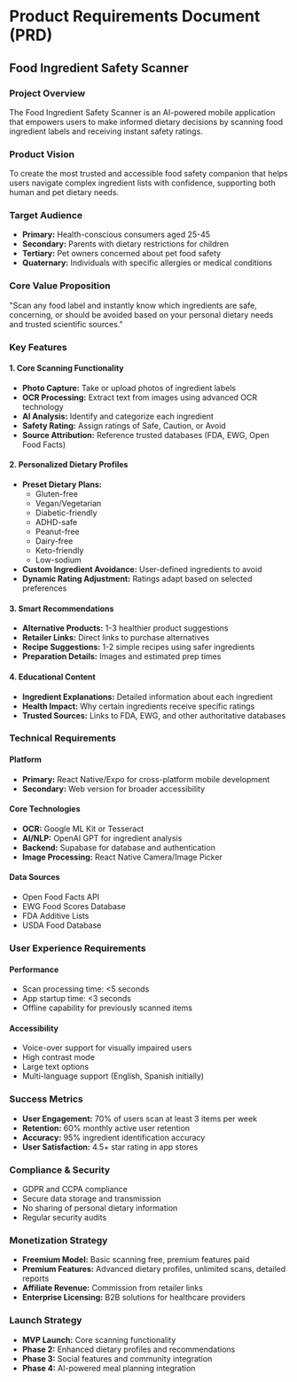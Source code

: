 # Product Requirements Document (PRD)
## Food Ingredient Safety Scanner

### **Project Overview**
The Food Ingredient Safety Scanner is an AI-powered mobile application that empowers users to make informed dietary decisions by scanning food ingredient labels and receiving instant safety ratings.

### **Product Vision**
To create the most trusted and accessible food safety companion that helps users navigate complex ingredient lists with confidence, supporting both human and pet dietary needs.

### **Target Audience**
- **Primary:** Health-conscious consumers aged 25-45
- **Secondary:** Parents with dietary restrictions for children
- **Tertiary:** Pet owners concerned about pet food safety
- **Quaternary:** Individuals with specific allergies or medical conditions

### **Core Value Proposition**
"Scan any food label and instantly know which ingredients are safe, concerning, or should be avoided based on your personal dietary needs and trusted scientific sources."

### **Key Features**

#### **1. Core Scanning Functionality**
- **Photo Capture:** Take or upload photos of ingredient labels
- **OCR Processing:** Extract text from images using advanced OCR technology
- **AI Analysis:** Identify and categorize each ingredient
- **Safety Rating:** Assign ratings of Safe, Caution, or Avoid
- **Source Attribution:** Reference trusted databases (FDA, EWG, Open Food Facts)

#### **2. Personalized Dietary Profiles**
- **Preset Dietary Plans:** 
  - Gluten-free
  - Vegan/Vegetarian
  - Diabetic-friendly
  - ADHD-safe
  - Peanut-free
  - Dairy-free
  - Keto-friendly
  - Low-sodium
- **Custom Ingredient Avoidance:** User-defined ingredients to avoid
- **Dynamic Rating Adjustment:** Ratings adapt based on selected preferences

#### **3. Smart Recommendations**
- **Alternative Products:** 1-3 healthier product suggestions
- **Retailer Links:** Direct links to purchase alternatives
- **Recipe Suggestions:** 1-2 simple recipes using safer ingredients
- **Preparation Details:** Images and estimated prep times

#### **4. Educational Content**
- **Ingredient Explanations:** Detailed information about each ingredient
- **Health Impact:** Why certain ingredients receive specific ratings
- **Trusted Sources:** Links to FDA, EWG, and other authoritative databases

### **Technical Requirements**

#### **Platform**
- **Primary:** React Native/Expo for cross-platform mobile development
- **Secondary:** Web version for broader accessibility

#### **Core Technologies**
- **OCR:** Google ML Kit or Tesseract
- **AI/NLP:** OpenAI GPT for ingredient analysis
- **Backend:** Supabase for database and authentication
- **Image Processing:** React Native Camera/Image Picker

#### **Data Sources**
- Open Food Facts API
- EWG Food Scores Database
- FDA Additive Lists
- USDA Food Database

### **User Experience Requirements**

#### **Performance**
- Scan processing time: <5 seconds
- App startup time: <3 seconds
- Offline capability for previously scanned items

#### **Accessibility**
- Voice-over support for visually impaired users
- High contrast mode
- Large text options
- Multi-language support (English, Spanish initially)

### **Success Metrics**
- **User Engagement:** 70% of users scan at least 3 items per week
- **Retention:** 60% monthly active user retention
- **Accuracy:** 95% ingredient identification accuracy
- **User Satisfaction:** 4.5+ star rating in app stores

### **Compliance & Security**
- GDPR and CCPA compliance
- Secure data storage and transmission
- No sharing of personal dietary information
- Regular security audits

### **Monetization Strategy**
- **Freemium Model:** Basic scanning free, premium features paid
- **Premium Features:** Advanced dietary profiles, unlimited scans, detailed reports
- **Affiliate Revenue:** Commission from retailer links
- **Enterprise Licensing:** B2B solutions for healthcare providers

### **Launch Strategy**
- **MVP Launch:** Core scanning functionality
- **Phase 2:** Enhanced dietary profiles and recommendations
- **Phase 3:** Social features and community integration
- **Phase 4:** AI-powered meal planning integration
